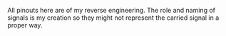 All pinouts here are of my reverse engineering. The role and naming of signals is my creation so they might not represent the carried signal in a proper way.
